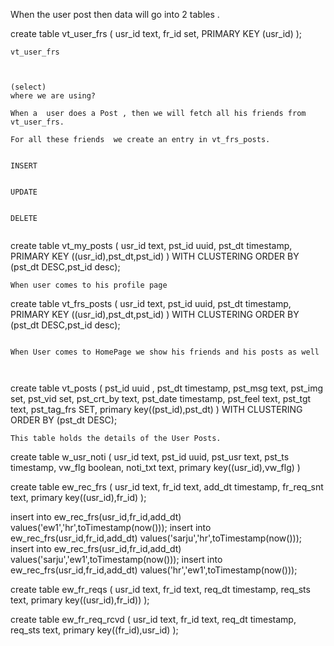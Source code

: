 
When the user post then data will go into 2 tables .


create table vt_user_frs
(
usr_id     text,
fr_id  set<text>,
PRIMARY KEY (usr_id)
);
```
vt_user_frs



(select)
where we are using?

When a  user does a Post , then we will fetch all his friends from vt_user_frs.

For all these friends  we create an entry in vt_frs_posts.


INSERT


UPDATE


DELETE 


```




create table vt_my_posts
(
usr_id text,
pst_id uuid,
pst_dt timestamp,
PRIMARY KEY ((usr_id),pst_dt,pst_id)
) WITH CLUSTERING ORDER BY (pst_dt DESC,pst_id desc);


```
When user comes to his profile page

```

create table vt_frs_posts
(
usr_id text,
pst_id uuid,
pst_dt timestamp,
PRIMARY KEY ((usr_id),pst_dt,pst_id)
) WITH CLUSTERING ORDER BY (pst_dt DESC,pst_id desc);


```

When User comes to HomePage we show his friends and his posts as well



```



create table vt_posts
(
pst_id uuid ,
pst_dt timestamp,
pst_msg text,
pst_img set<text>,
pst_vid set<text>,
pst_crt_by text,
pst_date timestamp,
pst_feel text,
pst_tgt text,
pst_tag_frs SET<text>,
primary key((pst_id),pst_dt)
)  WITH CLUSTERING ORDER BY (pst_dt DESC);

```
This table holds the details of the User Posts.

```

create table w_usr_noti
(
usr_id text,
pst_id uuid,
pst_usr text,
pst_ts timestamp,
vw_flg boolean,
noti_txt text,
primary key((usr_id),vw_flg)
)


create table ew_rec_frs
(
usr_id text,
fr_id text,
add_dt timestamp,
fr_req_snt text,
primary key((usr_id),fr_id)
);


insert into ew_rec_frs(usr_id,fr_id,add_dt) values('ew1','hr',toTimestamp(now()));
insert into ew_rec_frs(usr_id,fr_id,add_dt) values('sarju','hr',toTimestamp(now()));
insert into ew_rec_frs(usr_id,fr_id,add_dt) values('sarju','ew1',toTimestamp(now()));
insert into ew_rec_frs(usr_id,fr_id,add_dt) values('hr','ew1',toTimestamp(now()));

create table ew_fr_reqs
(
usr_id text,
fr_id text,
req_dt timestamp,
req_sts text,
primary key((usr_id),fr_id))
);

create table ew_fr_req_rcvd
(
usr_id text,
fr_id text,
req_dt timestamp,
req_sts text,
primary key((fr_id),usr_id)
);









